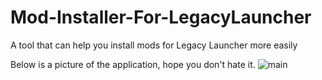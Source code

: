 # Mod-Installer-For-LegacyLauncher
A tool that can help you install mods for Legacy Launcher more easily

Below is a picture of the application, hope you don't hate it.
![main](https://github.com/thiendev27/Mod-Installer-For-LegacyLauncher/assets/111259837/a2a8e9f0-f8e4-4cc2-89f4-fd7f59074a9c)
